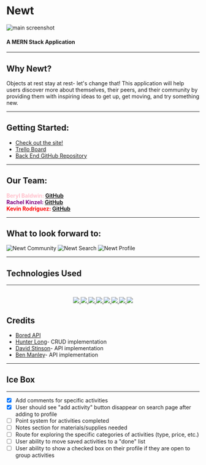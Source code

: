 # Newt
![main screenshot](./public/newtmain.png)

#### A MERN Stack Application
_______
## Why Newt?

Objects at rest stay at rest- let's change that! This application will help users discover more about themselves, their peers, and their community by providing them with inspiring ideas to get up, get moving, and try something new.
_______
## Getting Started:
* [Check out the site!](https://newt-activity.netlify.app/)
* [Trello Board](https://trello.com/b/v9YnBlTX/newt-beryl-rachel-kevin)
* [Back End GitHub Repository](https://github.com/berylrb/newt-back-end)
_______
## Our Team:
<font color="pink">**Beryl Baldwin: [GitHub](https://github.com/berylrb)**</font>
<br>
<font color="purple">**Rachel Kinzel: [GitHub](https://github.com/rharen11)**</font>
<br>
<font color="red">**Kevin Rodriguez: [GitHub](https://github.com/UncleHagi)**</font>
________
## What to look forward to:
![Newt Community](./public/newtprofile2.png)
![Newt Search](./public/newtsearch.png)
![Newt Profile](./public/newttara.png)
_______
## Technologies Used
_______
<div align ="center">
<br>
<a href="#"><img src="https://img.shields.io/badge/html5-%23E34F26.svg?style=for-the-badge&logo=html5&logoColor=white" />  </a>
<a href ="#"><img src="https://img.shields.io/badge/javascript-%23323330.svg?style=for-the-badge&logo=javascript&logoColor=%23F7DF1E" />  </a>
<a href="#"><img src="https://img.shields.io/badge/Visual%20Studio-5C2D91.svg?style=for-the-badge&logo=visual-studio&logoColor=white" /> </a>
<a href="#"><img src="https://img.shields.io/badge/css3-%231572B6.svg?style=for-the-badge&logo=css3&logoColor=white" />  </a>
<a href="#"><img src="https://img.shields.io/badge/bootstrap-%23563D7C.svg?style=for-the-badge&logo=bootstrap&logoColor=white" /> </a>
<a href="#"><img src="https://img.shields.io/badge/express.js-%23404d59.svg?style=for-the-badge&logo=express&logoColor=%2361DAFB"> </a>
<a href="#"><img src="https://img.shields.io/badge/MongoDB-%234ea94b.svg?style=for-the-badge&logo=mongodb&logoColor=white"> </a>
<a href="#"><img src="https://img.shields.io/badge/react-%23323330.svg?style=for-the-badge&logo=react&logoColor=white"> </a>

<br>
</div>

## Credits
* [Bored API](http://www.boredapi.com/)
* [Hunter Long](https://github.com/whlong1)- CRUD implementation
* [David Stinson](https://github.com/DavidStinson)- API implementation
* [Ben Manley](https://github.com/ManliestBen)- API implementation
_______
## Ice Box
_______
* [x] Add comments for specific activities
* [x] User should see "add activity" button disappear on search page after adding to profile 
* [ ] Point system for activities completed
* [ ] Notes section for materials/supplies needed
* [ ] Route for exploring the specific categories of activities (type, price, etc.)
* [ ] User ability to move saved activities to a "done" list
* [ ] User ability to show a checked box on their profile if they are open to group activities
